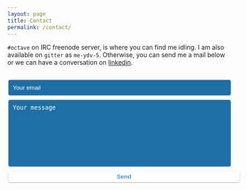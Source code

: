 ```yaml
---
layout: page
title: Contact
permalink: /contact/
---
```


<style>
#contact-form{max-width:500px;margin:0 auto}#contact-form input,#contact-form textarea{display:block;width:100%;padding:10px;border-radius:4px;border:none;margin-bottom:10px;background:#1d6fa5;color:#fff;-webkit-transition:.5s ease all;transition:.5s ease all}#contact-form input::-webkit-input-placeholder,#contact-form textarea::-webkit-input-placeholder{color:#fff}#contact-form input:-moz-placeholder,#contact-form textarea:-moz-placeholder{color:#fff;opacity:1}#contact-form input::-moz-placeholder,#contact-form textarea::-moz-placeholder{color:#fff;opacity:1}#contact-form input:-ms-input-placeholder,#contact-form textarea:-ms-input-placeholder{color:#fff}#contact-form input:focus,#contact-form textarea:focus{outline:none;background:#16527a}#contact-form textarea{height:150px;resize:none}#contact-form button{display:block;width:104%;background:#fff;border-radius:4px;padding:5px 10px;border:none;color:#3498db;font-weight:700;box-shadow:0 1px 3px rgba(0,0,0,0.12),0 1px 2px rgba(0,0,0,0.24);-webkit-transition:.5s ease all;transition:.5s ease all}#contact-form button:hover{box-shadow:0 10px 20px rgba(0,0,0,0.19),0 6px 6px rgba(0,0,0,0.23)}.optional-section{padding:50px 15px;text-align:center;border-top:1px solid #dcd9d9}.optional-section h2{color:#374054}.optional-section-block{max-width:700px;margin:0 auto 30px auto;padding:15px;border:1px solid #dcd9d9;background:#fff;text-align:left}.optional-section-block h3{font-weight:500;margin:0 0 15px 0;color:#374054}.optional-section-block h4{color:#74808a;clear:both;font-weight:500;margin:0 0 15px 0}.optional-section-block p,.optional-section-block ul{margin:0 0 15px 0;color:#74808a;font-size:0.9em}.optional-section-block ul{padding:0 0 0 15px}@media only screen and (max-width: 750px){#experience-timeline:before,#experience-timeline:after{left:23px}.vtimeline-date{width:auto;text-align:left;position:relative;margin-bottom:15px;display:block;margin-left:70px}.vtimeline-icon{margin-left:0}.vtimeline-content{margin-left:70px}}@media only screen and (max-width: 992px){#lead{height:auto;min-height:auto;max-height:auto;padding:100px 15px}
</style>


`#octave` on IRC freenode server, is where you can find me idling. I am also available on `gitter` as `me-ydv-5`. Otherwise, you can send me a mail below or we can have a conversation on [linkedin](https://linkedin.com/in/meydv5).


<br>
<div id="contact-form" style>
    <form method="POST" action="https://formspree.io/yadavsahil5198@gmail.com">
        <input type="hidden" name="_subject" value="Contact request from personal website" />
        <input type="email" name="_replyto" placeholder="Your email" required>
        <textarea name="message" placeholder="Your message" required></textarea>
        <button type="submit">Send</button>
    </form>
</div>
